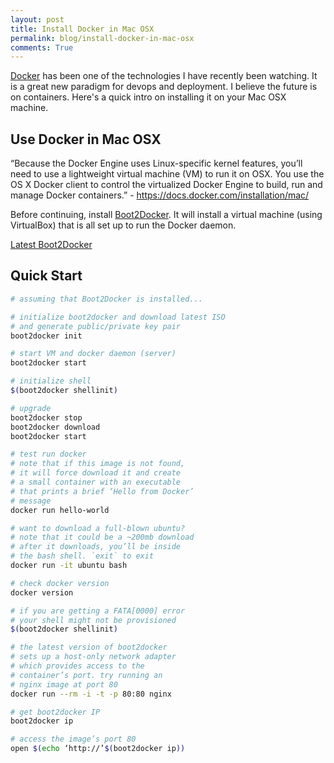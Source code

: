 ```yaml
---
layout: post
title: Install Docker in Mac OSX
permalink: blog/install-docker-in-mac-osx
comments: True
---
```


[Docker](https://www.docker.com/) has been one of the technologies I have recently been watching. It is a great new paradigm for devops and deployment. I believe the future is on containers. Here's a quick intro on installing it on your Mac OSX machine.

## Use Docker in Mac OSX

“Because the Docker Engine uses Linux-specific kernel features, you’ll need to use a lightweight virtual machine (VM) to run it on OSX. You use the OS X Docker client to control the virtualized Docker Engine to build, run and manage Docker containers.” - https://docs.docker.com/installation/mac/

Before continuing, install [Boot2Docker](https://github.com/boot2docker/boot2docker). It will install a virtual machine (using VirtualBox) that is all set up to run the Docker daemon.

[Latest Boot2Docker](https://github.com/boot2docker/osx-installer/releases)

## Quick Start

```bash
# assuming that Boot2Docker is installed...

# initialize boot2docker and download latest ISO
# and generate public/private key pair
boot2docker init

# start VM and docker daemon (server)
boot2docker start

# initialize shell
$(boot2docker shellinit)

# upgrade
boot2docker stop
boot2docker download
boot2docker start

# test run docker
# note that if this image is not found,
# it will force download it and create
# a small container with an executable
# that prints a brief ‘Hello from Docker’
# message
docker run hello-world

# want to download a full-blown ubuntu?
# note that it could be a ~200mb download
# after it downloads, you’ll be inside
# the bash shell. `exit` to exit
docker run -it ubuntu bash

# check docker version
docker version

# if you are getting a FATA[0000] error
# your shell might not be provisioned
$(boot2docker shellinit)

# the latest version of boot2docker
# sets up a host-only network adapter
# which provides access to the
# container’s port. try running an
# nginx image at port 80
docker run --rm -i -t -p 80:80 nginx

# get boot2docker IP
boot2docker ip

# access the image’s port 80
open $(echo ‘http://’$(boot2docker ip))
```
